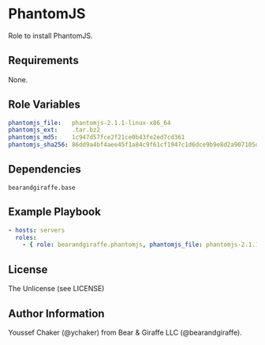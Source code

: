 PhantomJS
=========

Role to install PhantomJS.

Requirements
------------

None.

Role Variables
--------------

```yml
phantomjs_file:   phantomjs-2.1.1-linux-x86_64
phantomjs_ext:    .tar.bz2
phantomjs_md5:    1c947d57fce2f21ce0b43fe2ed7cd361
phantomjs_sha256: 86dd9a4bf4aee45f1a84c9f61cf1947c1d6dce9b9e8d2a907105da7852460d2f
```

Dependencies
------------

```
bearandgiraffe.base
```

Example Playbook
----------------

```yml
- hosts: servers
  roles:
    - { role: bearandgiraffe.phantomjs, phantomjs_file: phantomjs-2.1.1-linux-x86_64 }
```

License
-------

The Unlicense (see LICENSE)

Author Information
------------------

Youssef Chaker (@ychaker) from Bear & Giraffe LLC (@bearandgiraffe).
